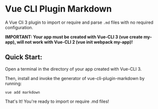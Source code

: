 # Vue CLI Plugin Markdown

A Vue Cli 3 plugin to import or require and parse `.md` files with no required configuration.

**IMPORTANT: Your app must be created with Vue-CLI 3 (vue create my-app), will not work with Vue-CLI 2 (vue init webpack my-app)!**

## Quick Start:

Open a terminal in the directory of your app created with Vue-CLI 3.

Then, install and invoke the generator of vue-cli-plugin-markdown by running:

`vue add markdown`

That's It! You're ready to import or require .md files!
